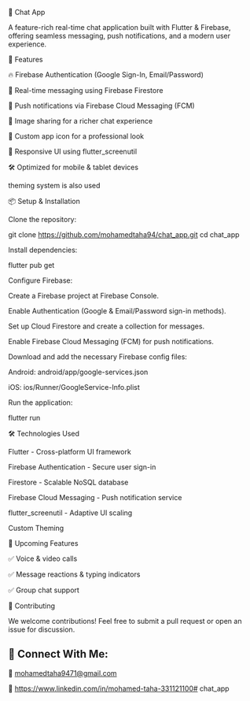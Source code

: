 📱 Chat App

A feature-rich real-time chat application built with Flutter & Firebase, offering seamless messaging, push notifications, and a modern user experience.

🚀 Features

🔥 Firebase Authentication (Google Sign-In, Email/Password)

💬 Real-time messaging using Firebase Firestore

🔔 Push notifications via Firebase Cloud Messaging (FCM)

📸 Image sharing for a richer chat experience

🎨 Custom app icon for a professional look

📱 Responsive UI using flutter_screenutil

🛠️ Optimized for mobile & tablet devices

 theming system is also used


📦 Setup & Installation

Clone the repository:

git clone https://github.com/mohamedtaha94/chat_app.git
cd chat_app

Install dependencies:

flutter pub get

Configure Firebase:

Create a Firebase project at Firebase Console.

Enable Authentication (Google & Email/Password sign-in methods).

Set up Cloud Firestore and create a collection for messages.

Enable Firebase Cloud Messaging (FCM) for push notifications.

Download and add the necessary Firebase config files:

Android: android/app/google-services.json

iOS: ios/Runner/GoogleService-Info.plist

Run the application:

flutter run


🛠 Technologies Used

Flutter - Cross-platform UI framework

Firebase Authentication - Secure user sign-in

Firestore - Scalable NoSQL database

Firebase Cloud Messaging - Push notification service

flutter_screenutil - Adaptive UI scaling

Custom Theming 


🚀 Upcoming Features

✅ Voice & video calls

✅ Message reactions & typing indicators

✅ Group chat support


🤝 Contributing

We welcome contributions! Feel free to submit a pull request or open an issue for discussion.


## 🔗 Connect With Me:

📩 mohamedtaha9471@gmail.com

💼 https://www.linkedin.com/in/mohamed-taha-331121100#   c h a t _ a p p  
 